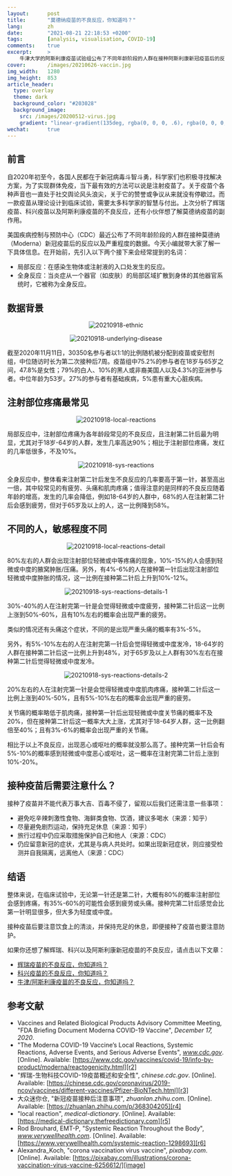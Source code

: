 ```yaml
---
layout:      post
title:       "莫德纳疫苗的不良反应，你知道吗？"
lang:        zh
date:        "2021-08-21 22:18:53 +0200"
tags:        [analysis, visualisation, COVID-19]
comments:    true
excerpt:     >
    牛津大学的阿斯利康疫苗试验组公布了不同年龄阶段的人群在接种阿斯利康新冠疫苗后的反应以及严重程度的数据。今天小编就带大家了解一下具体信息。
cover:       /images/20210626-vaccin.jpg
img_width:   1280
img_height:  853
article_header:
  type: overlay
  theme: dark
  background_color: "#203028"
  background_image:
    src: /images/20200512-virus.jpg
    gradient: "linear-gradient(135deg, rgba(0, 0, 0, .6), rgba(0, 0, 0, .4))"
wechat:      true
---
```

## 前言
自2020年初至今，各国人民都在于新冠病毒斗智斗勇，科学家们也积极寻找解决方案，为了实现群体免疫，当下最有效的方法可以说是注射疫苗了。关于疫苗个各种声音也一直处于社交舆论风头浪尖，关于它的赞誉或争议从来就没有停歇过。而一款疫苗从理论设计到临床试验，需要太多科学家的智慧与付出。上次分析了辉瑞疫苗、科兴疫苗以及阿斯利康疫苗的不良反应，还有小伙伴想了解莫德纳疫苗的副作用。

美国疾病控制与预防中心（CDC）最近公布了不同年龄阶段的人群在接种莫德纳（Moderna）新冠疫苗后的反应以及严重程度的数据。今天小编就带大家了解一下具体信息。在开始前，先引入以下两个接下来会经常提到的名词：
- 局部反应：在感染生物体或注射液的入口处发生的反应。
- 全身反应：当炎症从一个器官（如皮肤）的局部区域扩散到身体的其他器官系统时，它被称为全身反应。

## 数据背景
<p align="center">
  <img alt="20210918-ethnic"
  src="{{ site.baseurl }}/images/20210918-ethnic.png"/>
</p>

<p align="center">
  <img alt="20210918-underlying-disease"
  src="{{ site.baseurl }}/images/20210918-underlying-disease.png"/>
</p>

截至2020年11月11日，30350名参与者以1:1的比例随机被分配到疫苗或安慰剂组，中位随访时长为第二次接种后7周。疫苗组中75.2%的参与者在18岁与65岁之间，47.8%是女性；79%的白人、10%的黑人或非裔美国人以及4.3%的亚洲参与者。中位年龄为53岁。27%的参与者有基础疾病，5%患有重大心脏疾病。

## 注射部位疼痛最常见
<p align="center">
  <img alt="20210918-local-reactions"
  src="{{ site.baseurl }}/images/20210918-local-reactions.png"/>
</p>

局部反应中，注射部位疼痛为各年龄段常见的不良反应，且注射第二针后最为明显，尤其对于18岁-64岁的人群，发生几率高达90%；相比于注射部位疼痛，发红的几率低很多，不及10%。

<p align="center">
  <img alt="20210918-sys-reactions"
  src="{{ site.baseurl }}/images/20210918-sys-reactions.png"/>
</p>

全身反应中，整体看来注射第二针后发生不良反应的几率要高于第一针，甚至高出一倍，其中较常见的有疲劳、头痛和肌肉疼痛；值得注意的是同样的不良反应随着年龄的增高，发生的几率会降低，例如18-64岁的人群中，68%的人在注射第二针后会感到疲劳，但对于65岁及以上的人，这一比例降到58%。

## 不同的人，敏感程度不同
<p align="center">
  <img alt="20210918-local-reactions-detail"
  src="{{ site.baseurl }}/images/20210918-local-reactions-detail.png"/>
</p>

80%左右的人群会出现注射部位轻微或中等疼痛的现象，10%-15%的人会感到轻微或中度的腋窝肿胀/压痛。另外，有4%-6%的人在接种第一针后出现注射部位轻微或中度肿胀的情况，这一比例在接种第二针后上升到10%-12%。

<p align="center">
  <img alt="20210918-sys-reactions-details-1"
  src="{{ site.baseurl }}/images/20210918-sys-reactions-details-1.png"/>
</p>

30%-40%的人在注射完第一针是会觉得轻微或中度疲劳，接种第二针后这一比例上涨到50%-60%，且有10%左右的概率会出现严重的疲劳。

类似的情况还有头痛这个症状，不同的是出现严重头痛的概率有3%-5%。

另外，有5%-10%左右的人在注射完第一针后会觉得轻微或中度发冷，18-64岁的人群在接种第二针后这一比例上升到48%，对于65岁及以上人群有30%左右在接种第二针后觉得轻微或中度发冷。

<p align="center">
  <img alt="20210918-sys-reactions-details-2"
  src="{{ site.baseurl }}/images/20210918-sys-reactions-details-2.png"/>
</p>

20%左右的人在注射完第一针是会觉得轻微或中度肌肉疼痛，接种第二针后这一比例上涨到40%-50%，且有5%-10%左右的概率会出现严重的疲劳。

关节痛的概率略低于肌肉痛，接种第一针后出现轻微或中度关节痛的概率不及20%，但在接种第二针后这一概率大大上涨，尤其对于18-64岁人群，这一比例翻倍至40%；且有3%-6%的概率会出现严重的关节痛。

相比于以上不良反应，出现恶心或呕吐的概率就没那么高了。接种完第一针后会有5%-10%的概率感到轻微或中度恶心或呕吐，这一概率在注射完第二针后上涨到10%-20%。

## 接种疫苗后需要注意什么？
接种了疫苗并不能代表万事大吉、百毒不侵了，留观以后我们还需注意一些事项：
- 避免吃辛辣刺激性食物、海鲜类食物、饮酒，建议多喝水（来源：知乎）
- 尽量避免剧烈运动，保持充足休息（来源：知乎）
- 旅行过程中仍应采取措施保护自己和他人（来源：CDC）
- 仍应留意新冠的症状，尤其是与病人共处时。如果出现新冠症状，则应接受检测并自我隔离，远离他人（来源：CDC）

## 结语
整体来说，在临床试验中，无论第一针还是第二针，大概有80%的概率注射部位会感到疼痛，有35%-60%的可能性会感到疲劳或头痛。接种完第二针后感觉会比第一针明显很多，但大多为轻度或中度。

接种疫苗后要注意饮食上的清淡，并保持充足的休息，即便接种了疫苗也要注意防护。

如果你还想了解辉瑞、科兴以及阿斯利康新冠疫苗的不良反应，请点击以下文章：

- [辉瑞疫苗的不良反应，你知道吗？][b1]
- [科兴疫苗的不良反应，你知道吗？][b2]
- [牛津/阿斯利康疫苗的不良反应，你知道吗？][b3]

## 参考文献
- Vaccines and Related Biological Products Advisory Committee Meeting, "FDA Briefing Document Moderna COVID-19 Vaccine", _December 17, 2020_.
- "The Moderna COVID-19 Vaccine’s Local Reactions, Systemic Reactions, Adverse Events, and Serious Adverse Events", _www.cdc.gov_. [Online]. Available: [https://www.cdc.gov/vaccines/covid-19/info-by-product/moderna/reactogenicity.html][r2]
- "辉瑞-生物科技COVID-19疫苗概述和安全性", _chinese.cdc.gov_. [Online]. Available: [https://chinese.cdc.gov/coronavirus/2019-ncov/vaccines/different-vaccines/Pfizer-BioNTech.html][r3]
- 大众迷你仓, "新冠疫苗接种后注意事项", _zhuanlan.zhihu.com_. [Online]. Available: [https://zhuanlan.zhihu.com/p/368304205][r4]
- "local reaction", _medical-dictionary_. [Online]. Available: [https://medical-dictionary.thefreedictionary.com][r5]
- Rod Brouhard, EMT-P, "Systemic Reaction Throughout the Body", _www.verywellhealth.com_. [Online]. Available: [https://www.verywellhealth.com/systemic-reaction-1298693][r6]
- Alexandra_Koch, "corona vaccination virus vaccine", _pixabay.com_. [Online]. Available: [https://pixabay.com/illustrations/corona-vaccination-virus-vaccine-6256612/][image]

[r2]: https://www.cdc.gov/vaccines/covid-19/info-by-product/moderna/reactogenicity.html
[r3]: https://chinese.cdc.gov/coronavirus/2019-ncov/vaccines/different-vaccines/Pfizer-BioNTech.html
[r4]: https://zhuanlan.zhihu.com/p/368304205
[r5]: https://medical-dictionary.thefreedictionary.com
[r6]: https://www.verywellhealth.com/systemic-reaction-1298693
[b1]: https://jingwen-z.github.io/cn/pfizer-biontech-covid-19-vaccine-reactions/
[b2]: https://jingwen-z.github.io/cn/coronavac-covid-19-vaccine-reactions/
[b3]: https://jingwen-z.github.io/cn/astrazeneca-oxford-covid-19-vaccine-reactions/
[image]: https://pixabay.com/illustrations/corona-vaccination-virus-vaccine-6256612/